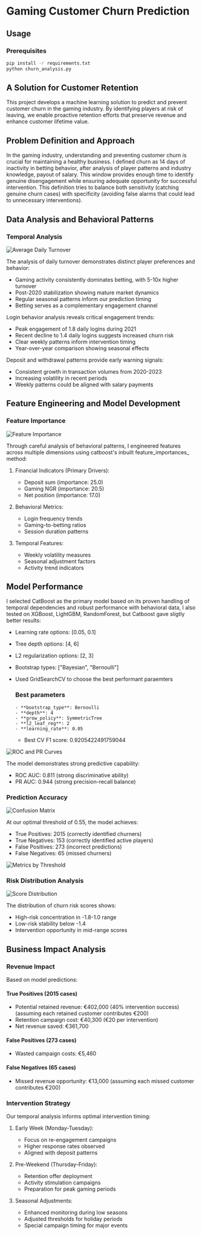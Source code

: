 # Gaming Customer Churn Prediction

## Usage

### Prerequisites

```bash
pip install -r requirements.txt
python churn_analysis.py

```

## A Solution for Customer Retention

This project develops a machine learning solution to predict and prevent customer churn in the gaming industry. By identifying players at risk of leaving, we enable proactive retention efforts that preserve revenue and enhance customer lifetime value.

## Problem Definition and Approach

In the gaming industry, understanding and preventing customer churn is crucial for maintaining a healthy business. I defined churn as 14 days of inactivity in betting behavior, after analysis of player patterns and industry knowledge, payout of salary. This window provides enough time to identify genuine disengagement while ensuring adequate opportunity for successful intervention. This definition tries to balance both sensitivity (catching genuine churn cases) with specificity (avoiding false alarms that could lead to unnecessary interventions).

## Data Analysis and Behavioral Patterns

### Temporal Analysis

![Average Daily Turnover](assets/activity_patterns.png)

The analysis of daily turnover demonstrates distinct player preferences and behavior:

- Gaming activity consistently dominates betting, with 5-10x higher turnover
- Post-2020 stabilization showing mature market dynamics
- Regular seasonal patterns inform our prediction timing
- Betting serves as a complementary engagement channel

Login behavior analysis reveals critical engagement trends:

- Peak engagement of 1.8 daily logins during 2021
- Recent decline to 1.4 daily logins suggests increased churn risk
- Clear weekly patterns inform intervention timing
- Year-over-year comparison showing seasonal effects

Deposit and withdrawal patterns provide early warning signals:

- Consistent growth in transaction volumes from 2020-2023
- Increasing volatility in recent periods
- Weekly patterns could be aligned with salary payments

## Feature Engineering and Model Development

### Feature Importance

![Feature Importance](assets/feature_importance.png)

Through careful analysis of behavioral patterns, I engineered features across multiple dimensions using catboost's inbuilt feature_importances_ method:

1. Financial Indicators (Primary Drivers):
   - Deposit sum (importance: 25.0)
   - Gaming NGR (importance: 20.5)
   - Net position (importance: 17.0)

2. Behavioral Metrics:
   - Login frequency trends
   - Gaming-to-betting ratios
   - Session duration patterns

3. Temporal Features:
   - Weekly volatility measures
   - Seasonal adjustment factors
   - Activity trend indicators

## Model Performance

I selected CatBoost as the primary model based on its proven handling of temporal dependencies and robust performance with behavioral data, I also tested on XGBoost, LightGBM, RandomForest, but Catboost gave sligtly better results:

- Learning rate options: [0.05, 0.1]
- Tree depth options: [4, 6]
- L2 regularization options: [2, 3]
- Bootstrap types: ["Bayesian", "Bernoulli"]
- Used GridSearchCV to choose the best performant paraemters

  ### Best parameters

      - **bootstrap_type**: Bernoulli
      - **depth**: 4
      - **grow_policy**: SymmetricTree
      - **l2_leaf_reg**: 2
      - **learning_rate**: 0.05
  - Best CV F1 score: 0.9205422491759044

![ROC and PR Curves](assets/performance_curves.png)

The model demonstrates strong predictive capability:

- ROC AUC: 0.811 (strong discriminative ability)
- PR AUC: 0.944 (strong precision-recall balance)

### Prediction Accuracy

![Confusion Matrix](assets/confusion_matrix.png)

At our optimal threshold of 0.55, the model achieves:

- True Positives: 2015 (correctly identified churners)
- True Negatives: 153 (correctly identified active players)
- False Positives: 273 (incorrect predictions)
- False Negatives: 65 (missed churners)

![Metrics by Threshold](assets/threshold_metrics.png)

### Risk Distribution Analysis

![Score Distribution](assets/score_distribution.png)

The distribution of churn risk scores shows:

- High-risk concentration in -1.8-1.0 range
- Low-risk stability below -1.4
- Intervention opportunity in mid-range scores

## Business Impact Analysis

### Revenue Impact

Based on model predictions:

#### True Positives (2015 cases)

- Potential retained revenue: €402,000 (40% intervention success) (assuming each retained customer contributes €200)
- Retention campaign cost: €40,300 (€20 per intervention)
- Net revenue saved: €361,700

#### False Positives (273 cases)

- Wasted campaign costs: €5,460

#### False Negatives (65 cases)

- Missed revenue opportunity: €13,000 (assuming each missed customer contributes €200)

### Intervention Strategy

Our temporal analysis informs optimal intervention timing:

1. Early Week (Monday-Tuesday):
   - Focus on re-engagement campaigns
   - Higher response rates observed
   - Aligned with deposit patterns

2. Pre-Weekend (Thursday-Friday):
   - Retention offer deployment
   - Activity stimulation campaigns
   - Preparation for peak gaming periods

3. Seasonal Adjustments:
   - Enhanced monitoring during low seasons
   - Adjusted thresholds for holiday periods
   - Special campaign timing for major events
